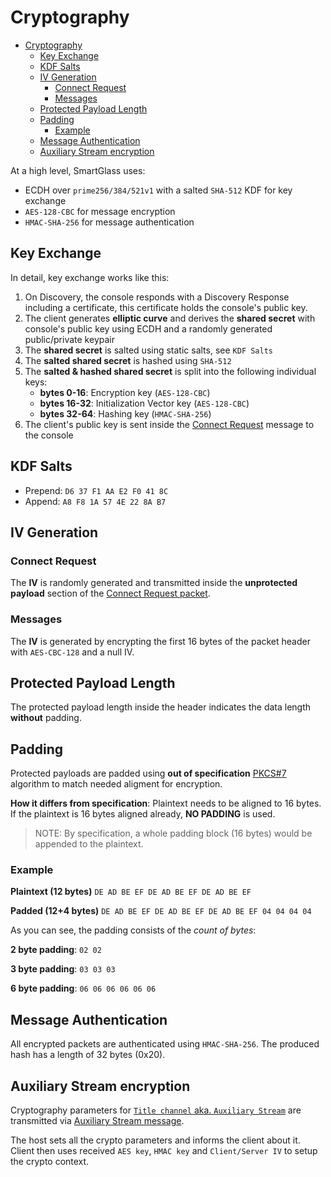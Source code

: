 # Cryptography

- [Cryptography](#cryptography)
  - [Key Exchange](#key-exchange)
  - [KDF Salts](#kdf-salts)
  - [IV Generation](#iv-generation)
    - [Connect Request](#connect-request)
    - [Messages](#messages)
  - [Protected Payload Length](#protected-payload-length)
  - [Padding](#padding)
    - [Example](#example)
  - [Message Authentication](#message-authentication)
  - [Auxiliary Stream encryption](#auxiliary-stream-encryption)

At a high level, SmartGlass uses:

- ECDH over `prime256/384/521v1` with a salted `SHA-512` KDF for key exchange
- `AES-128-CBC` for message encryption
- `HMAC-SHA-256` for message authentication

## Key Exchange

In detail, key exchange works like this:

1. On Discovery, the console responds with a
   Discovery Response including a certificate, this
   certificate holds the console's public key.
2. The client generates **elliptic curve**
   and derives the **shared secret** with console's public key using ECDH and
   a randomly generated public/private keypair
3. The **shared secret** is salted using static salts, see `KDF Salts`
4. The **salted shared secret** is hashed using `SHA-512`
5. The **salted & hashed shared secret** is split into the following
   individual keys:
   - **bytes  0-16**: Encryption key (`AES-128-CBC`)
   - **bytes 16-32**: Initialization Vector key  (`AES-128-CBC`)
   - **bytes 32-64**: Hashing key (`HMAC-SHA-256`)
6. The client's public key is sent inside the [Connect Request](#connect-request)
   message to the console

## KDF Salts

- Prepend: `D6 37 F1 AA E2 F0 41 8C`
- Append: `A8 F8 1A 57 4E 22 8A B7`

## IV Generation

### Connect Request

The **IV** is randomly generated and transmitted inside
the **unprotected payload** section of the [Connect Request packet](simple_message.md#connect-request).

### Messages

The **IV** is generated by encrypting the first 16 bytes
of the packet header with `AES-CBC-128` and a null IV.

## Protected Payload Length

The protected payload length inside the header
indicates the data length **without** padding.

## Padding

Protected payloads are padded using
**out of specification**
[PKCS#7](https://en.wikipedia.org/wiki/Padding_(cryptography)#PKCS7)
algorithm to match needed aligment for encryption.

**How it differs from specification**:
Plaintext needs to be aligned to 16 bytes.
If the plaintext is 16 bytes aligned already,
**NO PADDING** is used.

> NOTE: By specification, a whole padding block (16 bytes)
> would be appended to the plaintext.

### Example

**Plaintext (12 bytes)**
`DE AD BE EF DE AD BE EF DE AD BE EF`

**Padded (12+4 bytes)**
`DE AD BE EF DE AD BE EF DE AD BE EF 04 04 04 04`

As you can see, the padding consists of the _count of
bytes_:

**2 byte padding**: `02 02`

**3 byte padding**: `03 03 03`

**6 byte padding**: `06 06 06 06 06 06`

## Message Authentication

All encrypted packets are authenticated using `HMAC-SHA-256`.
The produced hash has a length of 32 bytes (0x20).

## Auxiliary Stream encryption

Cryptography parameters for [`Title channel` aka. `Auxiliary Stream`](channels.md#title-channel) are
transmitted via [Auxiliary Stream message](message.md#auxiliary-stream).

The host sets all the crypto parameters and informs the client about it.
Client then uses received `AES key`, `HMAC key` and `Client/Server IV` to setup
the crypto context.
